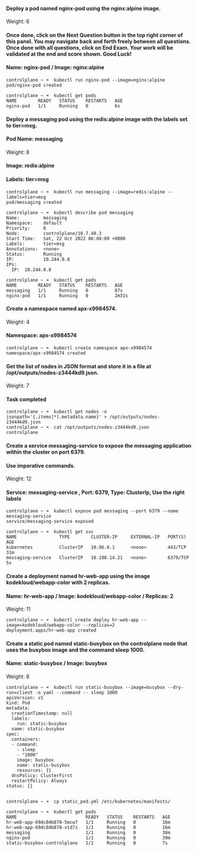 #### Deploy a pod named nginx-pod using the nginx:alpine image.
Weight: 6

#### Once done, click on the Next Question button in the top right corner of this panel. You may navigate back and forth freely between all questions. Once done with all questions, click on End Exam. Your work will be validated at the end and score shown. Good Luck!

#### Name: nginx-pod / Image: nginx:alpine

``` 
controlplane ~ ➜  kubectl run nginx-pod --image=nginx:alpine
pod/nginx-pod created

controlplane ~ ➜  kubectl get pods
NAME        READY   STATUS    RESTARTS   AGE
nginx-pod   1/1     Running   0          6s

``` 

#### Deploy a messaging pod using the redis:alpine image with the labels set to tier=msg.

#### Pod Name: messaging
Weight: 8

#### Image: redis:alpine

#### Labels: tier=msg

``` 
controlplane ~ ➜  kubectl run messaging --image=redis:alpine --labels=tier=msg
pod/messaging created

controlplane ~ ➜  kubectl describe pod messaging 
Name:         messaging
Namespace:    default
Priority:     0
Node:         controlplane/10.7.40.3
Start Time:   Sat, 22 Oct 2022 06:08:09 +0000
Labels:       tier=msg
Annotations:  <none>
Status:       Running
IP:           10.244.0.8
IPs:
  IP:  10.244.0.8

controlplane ~ ➜  kubectl get pods
NAME        READY   STATUS    RESTARTS   AGE
messaging   1/1     Running   0          87s
nginx-pod   1/1     Running   0          2m31s
``` 

#### Create a namespace named apx-x9984574.

Weight: 4

#### Namespace: apx-x9984574

```
controlplane ~ ➜  kubectl create namespace apx-x9984574
namespace/apx-x9984574 created

```

#### Get the list of nodes in JSON format and store it in a file at /opt/outputs/nodes-z3444kd9.json.
Weight: 7
#### Task completed
```
controlplane ~ ➜  kubectl get nodes -o jsonpath='{.items[*].metadata.name}' > /opt/outputs/nodes-z3444kd9.json
controlplane ~ ➜  cat /opt/outputs/nodes-z3444kd9.json
controlplane
```


#### Create a service messaging-service to expose the messaging application within the cluster on port 6379.

#### Use imperative commands.

Weight: 12

#### Service: messaging-service , Port: 6379,  Type: ClusterIp,  Use the right labels

```
controlplane ~ ➜  kubectl expose pod messaging --port 6379 --name messaging-service
service/messaging-service exposed

controlplane ~ ➜  kubectl get svc
NAME                TYPE        CLUSTER-IP     EXTERNAL-IP   PORT(S)    AGE
kubernetes          ClusterIP   10.96.0.1      <none>        443/TCP    31m
messaging-service   ClusterIP   10.108.14.21   <none>        6379/TCP   5s
```


#### Create a deployment named hr-web-app using the image kodekloud/webapp-color with 2 replicas.

#### Name: hr-web-app /  Image: kodekloud/webapp-color /  Replicas: 2

Weight: 11

```
controlplane ~ ➜  kubectl create deploy hr-web-app --image=kodekloud/webapp-color --replicas=2
deployment.apps/hr-web-app created
```


#### Create a static pod named static-busybox on the controlplane node that uses the busybox image and the command sleep 1000.

#### Name: static-busybox /  Image: busybox

Weight: 8

```
controlplane ~ ➜  kubectl run static-busybox --image=busybox --dry-run=client -o yaml --command -- sleep 1000
apiVersion: v1
kind: Pod
metadata:
  creationTimestamp: null
  labels:
    run: static-busybox
  name: static-busybox
spec:
  containers:
  - command:
    - sleep
    - "1000"
    image: busybox
    name: static-busybox
    resources: {}
  dnsPolicy: ClusterFirst
  restartPolicy: Always
status: {}


controlplane ~ ➜  cp static_pod.yml /etc/kubernetes/manifests/

controlplane ~ ➜  kubectl get pods
NAME                          READY   STATUS    RESTARTS   AGE
hr-web-app-69dc84b878-5mcw7   1/1     Running   0          16m
hr-web-app-69dc84b878-xtd7z   1/1     Running   0          16m
messaging                     1/1     Running   0          38m
nginx-pod                     1/1     Running   0          39m
static-busybox-controlplane   1/1     Running   0          7s


``` 
